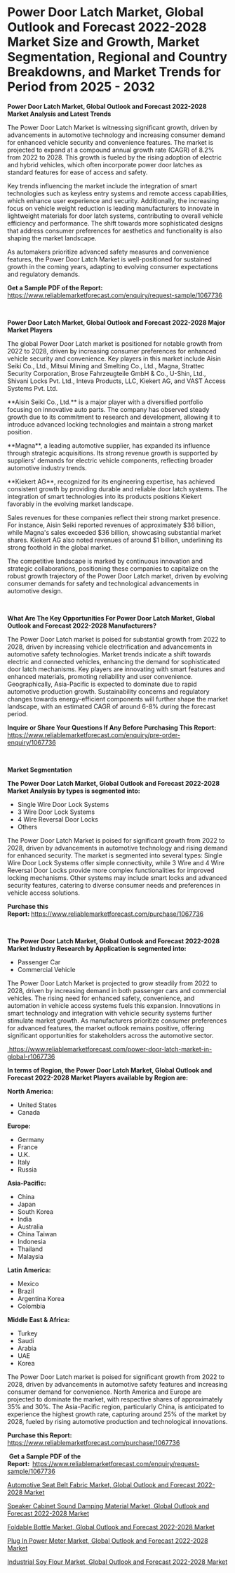 <p><h1>Power Door Latch Market, Global Outlook and Forecast 2022-2028 Market Size and Growth, Market Segmentation, Regional and Country Breakdowns, and Market Trends for Period from 2025 -  2032</h1></p><p><strong>Power Door Latch Market, Global Outlook and Forecast 2022-2028 Market Analysis and Latest Trends</strong></p>
<p><p>The Power Door Latch Market is witnessing significant growth, driven by advancements in automotive technology and increasing consumer demand for enhanced vehicle security and convenience features. The market is projected to expand at a compound annual growth rate (CAGR) of 8.2% from 2022 to 2028. This growth is fueled by the rising adoption of electric and hybrid vehicles, which often incorporate power door latches as standard features for ease of access and safety.</p><p>Key trends influencing the market include the integration of smart technologies such as keyless entry systems and remote access capabilities, which enhance user experience and security. Additionally, the increasing focus on vehicle weight reduction is leading manufacturers to innovate in lightweight materials for door latch systems, contributing to overall vehicle efficiency and performance. The shift towards more sophisticated designs that address consumer preferences for aesthetics and functionality is also shaping the market landscape.</p><p>As automakers prioritize advanced safety measures and convenience features, the Power Door Latch Market is well-positioned for sustained growth in the coming years, adapting to evolving consumer expectations and regulatory demands.</p></p>
<p><strong>Get a Sample PDF of the Report:&nbsp;</strong> <a href="https://www.reliablemarketforecast.com/enquiry/request-sample/1067736?utm_campaign=1903&utm_medium=2&utm_source=Github&utm_content=ia&utm_term=21032025&utm_id=power-door-latch-market-global-outlook-and-forecast-2022-2028">https://www.reliablemarketforecast.com/enquiry/request-sample/1067736</a></p>
<p>&nbsp;</p>
<p><strong>Power Door Latch Market, Global Outlook and Forecast 2022-2028 Major Market Players</strong></p>
<p><p>The global Power Door Latch market is positioned for notable growth from 2022 to 2028, driven by increasing consumer preferences for enhanced vehicle security and convenience. Key players in this market include Aisin Seiki Co., Ltd., Mitsui Mining and Smelting Co., Ltd., Magna, Strattec Security Corporation, Brose Fahrzeugteile GmbH & Co., U-Shin, Ltd., Shivani Locks Pvt. Ltd., Inteva Products, LLC, Kiekert AG, and VAST Access Systems Pvt. Ltd.</p><p>**Aisin Seiki Co., Ltd.** is a major player with a diversified portfolio focusing on innovative auto parts. The company has observed steady growth due to its commitment to research and development, allowing it to introduce advanced locking technologies and maintain a strong market position. </p><p>**Magna**, a leading automotive supplier, has expanded its influence through strategic acquisitions. Its strong revenue growth is supported by suppliers' demands for electric vehicle components, reflecting broader automotive industry trends.</p><p>**Kiekert AG**, recognized for its engineering expertise, has achieved consistent growth by providing durable and reliable door latch systems. The integration of smart technologies into its products positions Kiekert favorably in the evolving market landscape.</p><p>Sales revenues for these companies reflect their strong market presence. For instance, Aisin Seiki reported revenues of approximately $36 billion, while Magna's sales exceeded $36 billion, showcasing substantial market shares. Kiekert AG also noted revenues of around $1 billion, underlining its strong foothold in the global market.</p><p>The competitive landscape is marked by continuous innovation and strategic collaborations, positioning these companies to capitalize on the robust growth trajectory of the Power Door Latch market, driven by evolving consumer demands for safety and technological advancements in automotive design.</p></p>
<p>&nbsp;</p>
<p><strong>What Are The Key Opportunities For Power Door Latch Market, Global Outlook and Forecast 2022-2028 Manufacturers?</strong></p>
<p><p>The Power Door Latch market is poised for substantial growth from 2022 to 2028, driven by increasing vehicle electrification and advancements in automotive safety technologies. Market trends indicate a shift towards electric and connected vehicles, enhancing the demand for sophisticated door latch mechanisms. Key players are innovating with smart features and enhanced materials, promoting reliability and user convenience. Geographically, Asia-Pacific is expected to dominate due to rapid automotive production growth. Sustainability concerns and regulatory changes towards energy-efficient components will further shape the market landscape, with an estimated CAGR of around 6-8% during the forecast period.</p></p>
<p><strong>Inquire or Share Your Questions If Any Before Purchasing This Report:</strong> <a href="https://www.reliablemarketforecast.com/enquiry/pre-order-enquiry/1067736?utm_campaign=1903&utm_medium=2&utm_source=Github&utm_content=ia&utm_term=21032025&utm_id=power-door-latch-market-global-outlook-and-forecast-2022-2028">https://www.reliablemarketforecast.com/enquiry/pre-order-enquiry/1067736</a></p>
<p>&nbsp;</p>
<p><strong>Market Segmentation</strong></p>
<p><strong>The Power Door Latch Market, Global Outlook and Forecast 2022-2028 Market Analysis by types is segmented into:</strong></p>
<p><ul><li>Single Wire Door Lock Systems</li><li>3 Wire Door Lock Systems</li><li>4 Wire Reversal Door Locks</li><li>Others</li></ul></p>
<p><p>The Power Door Latch Market is poised for significant growth from 2022 to 2028, driven by advancements in automotive technology and rising demand for enhanced security. The market is segmented into several types: Single Wire Door Lock Systems offer simple connectivity, while 3 Wire and 4 Wire Reversal Door Locks provide more complex functionalities for improved locking mechanisms. Other systems may include smart locks and advanced security features, catering to diverse consumer needs and preferences in vehicle access solutions.</p></p>
<p><strong>Purchase this Report:&nbsp;</strong><a href="https://www.reliablemarketforecast.com/purchase/1067736?utm_campaign=1903&utm_medium=2&utm_source=Github&utm_content=ia&utm_term=21032025&utm_id=power-door-latch-market-global-outlook-and-forecast-2022-2028">https://www.reliablemarketforecast.com/purchase/1067736</a></p>
<p>&nbsp;</p>
<p><strong>The Power Door Latch Market, Global Outlook and Forecast 2022-2028 Market Industry Research by Application is segmented into:</strong></p>
<p><ul><li>Passenger Car</li><li>Commercial Vehicle</li></ul></p>
<p><p>The Power Door Latch Market is projected to grow steadily from 2022 to 2028, driven by increasing demand in both passenger cars and commercial vehicles. The rising need for enhanced safety, convenience, and automation in vehicle access systems fuels this expansion. Innovations in smart technology and integration with vehicle security systems further stimulate market growth. As manufacturers prioritize consumer preferences for advanced features, the market outlook remains positive, offering significant opportunities for stakeholders across the automotive sector.</p></p>
<p><a href="https://www.reliablemarketforecast.com/power-door-latch-market-in-global-r1067736?utm_campaign=1903&utm_medium=2&utm_source=Github&utm_content=ia&utm_term=21032025&utm_id=power-door-latch-market-global-outlook-and-forecast-2022-2028">&nbsp;https://www.reliablemarketforecast.com/power-door-latch-market-in-global-r1067736</a></p>
<p><strong>In terms of Region, the Power Door Latch Market, Global Outlook and Forecast 2022-2028 Market Players available by Region are:</strong></p>
<p>
    <p> <strong> North America: </strong>
        <ul>
            <li>United States</li>
            <li>Canada</li>
        </ul>
        </p> 
    <p> <strong> Europe: </strong>
        <ul>
            <li>Germany</li>
            <li>France</li>
            <li>U.K.</li>
            <li>Italy</li>
            <li>Russia</li>
        </ul>
        </p> 
    <p> <strong> Asia-Pacific: </strong>
        <ul>
            <li>China</li>
            <li>Japan</li>
            <li>South Korea</li>
            <li>India</li>
            <li>Australia</li>
            <li>China Taiwan</li>
            <li>Indonesia</li>
            <li>Thailand</li>
            <li>Malaysia</li>
        </ul>
        </p> 
    <p> <strong> Latin America: </strong>
        <ul>
            <li>Mexico</li>
            <li>Brazil</li>
            <li>Argentina Korea</li>
            <li>Colombia</li>
        </ul>
        </p> 
    <p> <strong> Middle East & Africa: </strong>
        <ul>
            <li>Turkey</li>
            <li>Saudi</li>
            <li>Arabia</li>
            <li>UAE</li>
            <li>Korea</li>
        </ul>
    </p>
    </p>
<p><p>The Power Door Latch market is poised for significant growth from 2022 to 2028, driven by advancements in automotive safety features and increasing consumer demand for convenience. North America and Europe are projected to dominate the market, with respective shares of approximately 35% and 30%. The Asia-Pacific region, particularly China, is anticipated to experience the highest growth rate, capturing around 25% of the market by 2028, fueled by rising automotive production and technological innovations.</p></p>
<p><strong>Purchase this Report: </strong><a href="https://www.reliablemarketforecast.com/purchase/1067736?utm_campaign=1903&utm_medium=2&utm_source=Github&utm_content=ia&utm_term=21032025&utm_id=power-door-latch-market-global-outlook-and-forecast-2022-2028">https://www.reliablemarketforecast.com/purchase/1067736</a></p>
<p>&nbsp;<strong>Get a Sample PDF of the Report:&nbsp;&nbsp;</strong><a href="https://www.reliablemarketforecast.com/enquiry/request-sample/1067736?utm_campaign=1903&utm_medium=2&utm_source=Github&utm_content=ia&utm_term=21032025&utm_id=power-door-latch-market-global-outlook-and-forecast-2022-2028">https://www.reliablemarketforecast.com/enquiry/request-sample/1067736</a></p>
<p><strong></strong></p>
<p><p><a href="https://github.com/viohlbrenksf/Market-Research-Report-List-1/blob/main/automotive-seat-belt-fabric-market-global-outlook-and-forecast-2022-2028-market.md?utm_campaign=1903&utm_medium=2&utm_source=Github&utm_content=ia&utm_term=21032025&utm_id=power-door-latch-market-global-outlook-and-forecast-2022-2028">Automotive Seat Belt Fabric Market, Global Outlook and Forecast 2022-2028 Market</a></p><p><a href="https://github.com/keehnkaesssi/Market-Research-Report-List-1/blob/main/speaker-cabinet-sound-damping-material-market-global-outlook-and-forecast-2022-2028-market.md?utm_campaign=1903&utm_medium=2&utm_source=Github&utm_content=ia&utm_term=21032025&utm_id=power-door-latch-market-global-outlook-and-forecast-2022-2028">Speaker Cabinet Sound Damping Material Market, Global Outlook and Forecast 2022-2028 Market</a></p><p><a href="https://github.com/tigoryemm/Market-Research-Report-List-1/blob/main/foldable-bottle-market-global-outlook-and-forecast-2022-2028-market.md?utm_campaign=1903&utm_medium=2&utm_source=Github&utm_content=ia&utm_term=21032025&utm_id=power-door-latch-market-global-outlook-and-forecast-2022-2028">Foldable Bottle Market, Global Outlook and Forecast 2022-2028 Market</a></p><p><a href="https://github.com/landtmman/Market-Research-Report-List-1/blob/main/plug-in-power-meter-market-global-outlook-and-forecast-2022-2028-market.md?utm_campaign=1903&utm_medium=2&utm_source=Github&utm_content=ia&utm_term=21032025&utm_id=power-door-latch-market-global-outlook-and-forecast-2022-2028">Plug In Power Meter Market, Global Outlook and Forecast 2022-2028 Market</a></p><p><a href="https://github.com/djoeamakeh/Market-Research-Report-List-1/blob/main/industrial-soy-flour-market-global-outlook-and-forecast-2022-2028-market.md?utm_campaign=1903&utm_medium=2&utm_source=Github&utm_content=ia&utm_term=21032025&utm_id=power-door-latch-market-global-outlook-and-forecast-2022-2028">Industrial Soy Flour Market, Global Outlook and Forecast 2022-2028 Market</a></p></p>